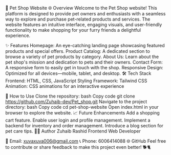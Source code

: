 🐾 Pet Shop Website
🌐 Overview
Welcome to the Pet Shop website! This platform is designed to provide pet owners and enthusiasts with a seamless way to explore and purchase pet-related products and services. The website features an intuitive interface, engaging visuals, and user-friendly functionality to make shopping for your furry friends a delightful experience.

✨ Features
Homepage: An eye-catching landing page showcasing featured products and special offers.
Product Catalog: A dedicated section to browse a variety of pet products by category.
About Us: Learn about the pet shop's mission and dedication to pets and their owners.
Contact Form: A responsive form to easily get in touch with the shop.
Responsive Design: Optimized for all devices—mobile, tablet, and desktop.
🛠️ Tech Stack
Frontend: HTML, CSS, JavaScript
Styling Framework: Tailwind CSS
Animation: CSS animations for an interactive experience


🚀 How to Use
Clone the repository:
bash
Copy code
git clone https://github.com/Zuhaib-dev/Pet_shop.git
Navigate to the project directory:
bash
Copy code
cd pet-shop-website
Open index.html in your browser to explore the website.
📈 Future Enhancements
Add a shopping cart feature.
Enable user login and profile management.
Implement a backend for inventory and order management.
Introduce a blog section for pet care tips.
🧑‍💻 Author
Zuhaib Rashid
Frontend Web Developer

📧 Email: xuvaxuva006@gmail.com
📞 Phone: 6006414088
🌐 GitHub
Feel free to contribute or share feedback to make this project even better! 🐕🐈

